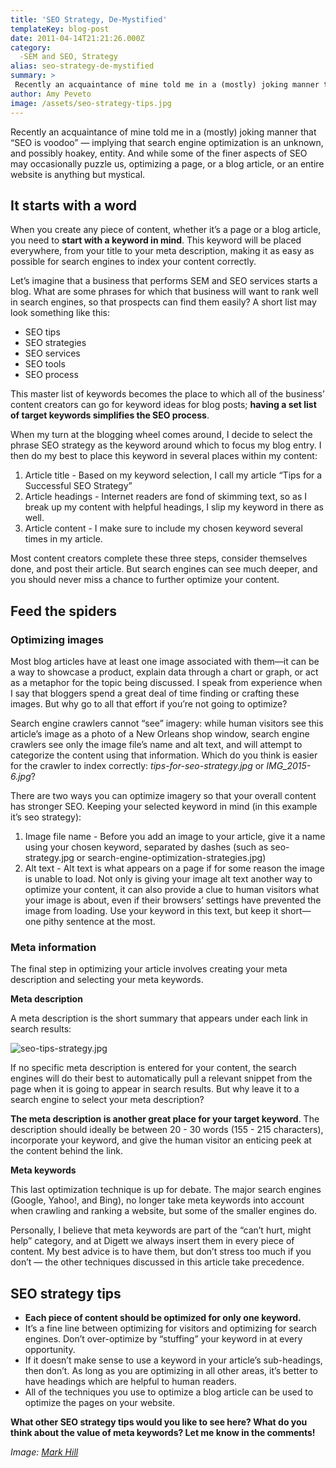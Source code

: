 ```yaml
---
title: 'SEO Strategy, De-Mystified'
templateKey: blog-post
date: 2011-04-14T21:21:26.000Z
category: 
  -SEM and SEO, Strategy
alias: seo-strategy-de-mystified
summary: > 
 Recently an acquaintance of mine told me in a (mostly) joking manner that "SEO is voodoo" — implying that search engine optimization is an unknown, and possibly hoakey, entity. And while some of the finer aspects of SEO may occasionally puzzle us, optimizing a page, or a blog article, or an entire website is anything but mystical.
author: Amy Peveto
image: /assets/seo-strategy-tips.jpg
---
```


Recently an acquaintance of mine told me in a (mostly) joking manner that “SEO is voodoo” — implying that search engine optimization is an unknown, and possibly hoakey, entity. And while some of the finer aspects of SEO may occasionally puzzle us, optimizing a page, or a blog article, or an entire website is anything but mystical.

It starts with a word
---------------------

When you create any piece of content, whether it’s a page or a blog article, you need to **start with a keyword in mind**. This keyword will be placed everywhere, from your title to your meta description, making it as easy as possible for search engines to index your content correctly.

Let’s imagine that a business that performs SEM and SEO services starts a blog. What are some phrases for which that business will want to rank well in search engines, so that prospects can find them easily? A short list may look something like this:

*   SEO tips
*   SEO strategies
*   SEO services
*   SEO tools
*   SEO process

This master list of keywords becomes the place to which all of the business’ content creators can go for keyword ideas for blog posts; **having a set list of target keywords simplifies the SEO process**.

When my turn at the blogging wheel comes around, I decide to select the phrase SEO strategy as the keyword around which to focus my blog entry. I then do my best to place this keyword in several places within my content:

1.  Article title - Based on my keyword selection, I call my article “Tips for a Successful SEO Strategy”
2.  Article headings - Internet readers are fond of skimming text, so as I break up my content with helpful headings, I slip my keyword in there as well.
3.  Article content - I make sure to include my chosen keyword several times in my article.

Most content creators complete these three steps, consider themselves done, and post their article. But search engines can see much deeper, and you should never miss a chance to further optimize your content.

Feed the spiders
----------------

### Optimizing images

Most blog articles have at least one image associated with them—it can be a way to showcase a product, explain data through a chart or graph, or act as a metaphor for the topic being discussed. I speak from experience when I say that bloggers spend a great deal of time finding or crafting these images. But why go to all that effort if you’re not going to optimize?

Search engine crawlers cannot “see” imagery: while human visitors see this article’s image as a photo of a New Orleans shop window, search engine crawlers see only the image file’s name and alt text, and will attempt to categorize the content using that information. Which do you think is easier for the crawler to index correctly: _tips-for-seo-strategy.jpg_ or _IMG\_2015-6.jpg_?

There are two ways you can optimize imagery so that your overall content has stronger SEO. Keeping your selected keyword in mind (in this example it’s seo strategy):

1.  Image file name - Before you add an image to your article, give it a name using your chosen keyword, separated by dashes (such as seo-strategy.jpg or search-engine-optimization-strategies.jpg)
2.  Alt text - Alt text is what appears on a page if for some reason the image is unable to load. Not only is giving your image alt text another way to optimize your content, it can also provide a clue to human visitors what your image is about, even if their browsers’ settings have prevented the image from loading. Use your keyword in this text, but keep it short—one pithy sentence at the most.
    

### Meta information

The final step in optimizing your article involves creating your meta description and selecting your meta keywords.

**Meta description**

A meta description is the short summary that appears under each link in search results:

![seo-tips-strategy.jpg](/assets/seo-tips-strategy.jpg)

If no specific meta description is entered for your content, the search engines will do their best to automatically pull a relevant snippet from the page when it is going to appear in search results. But why leave it to a search engine to select your meta description?

**The meta description is another great place for your target keyword**. The description should ideally be between 20 - 30 words (155 - 215 characters), incorporate your keyword, and give the human visitor an enticing peek at the content behind the link.

**Meta keywords**

This last optimization technique is up for debate. The major search engines (Google, Yahoo!, and Bing), no longer take meta keywords into account when crawling and ranking a website, but some of the smaller engines do.

Personally, I believe that meta keywords are part of the “can’t hurt, might help” category, and at Digett we always insert them in every piece of content. My best advice is to have them, but don’t stress too much if you don’t — the other techniques discussed in this article take precedence.

SEO strategy tips
-----------------

*   **Each piece of content should be optimized for only one keyword.**
*   It’s a fine line between optimizing for visitors and optimizing for search engines. Don’t over-optimize by “stuffing” your keyword in at every opportunity.
*   If it doesn’t make sense to use a keyword in your article’s sub-headings, then don’t. As long as you are optimizing in all other areas, it’s better to have headings which are helpful to human readers.
*   All of the techniques you use to optimize a blog article can be used to optimize the pages on your website.

**What other SEO strategy tips would you like to see here? What do you think about the value of meta keywords? Let me know in the comments!**

_Image: [Mark Hill](http://www.a5local.com)_
